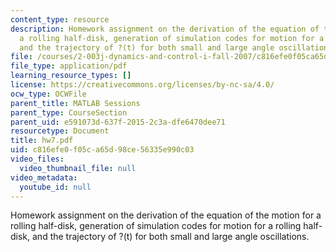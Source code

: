```yaml
---
content_type: resource
description: Homework assignment on the derivation of the equation of the motion for
  a rolling half-disk, generation of simulation codes for motion for a rolling half-disk,
  and the trajectory of ?(t) for both small and large angle oscillations.
file: /courses/2-003j-dynamics-and-control-i-fall-2007/c816efe0f05ca65d98ce56335e990c03_hw7.pdf
file_type: application/pdf
learning_resource_types: []
license: https://creativecommons.org/licenses/by-nc-sa/4.0/
ocw_type: OCWFile
parent_title: MATLAB Sessions
parent_type: CourseSection
parent_uid: e591073d-637f-2015-2c3a-dfe6470dee71
resourcetype: Document
title: hw7.pdf
uid: c816efe0-f05c-a65d-98ce-56335e990c03
video_files:
  video_thumbnail_file: null
video_metadata:
  youtube_id: null
---
```

Homework assignment on the derivation of the equation of the motion for a rolling half-disk, generation of simulation codes for motion for a rolling half-disk, and the trajectory of ?(t) for both small and large angle oscillations.